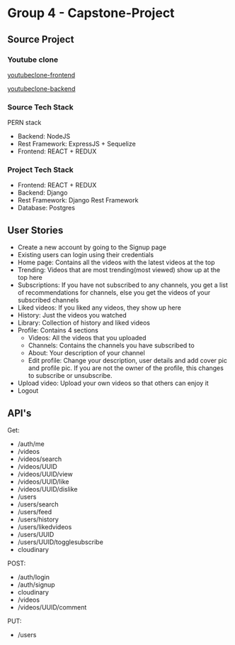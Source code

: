 # Group 4 - Capstone-Project

## Source Project

### Youtube clone
   
   [youtubeclone-frontend](https://github.com/manikandanraji/youtubeclone-frontend)

   [youtubeclone-backend](https://github.com/manikandanraji/youtubeclone-backend)

### Source Tech Stack

PERN stack
   * Backend: NodeJS
   * Rest Framework: ExpressJS + Sequelize
   * Frontend: REACT + REDUX

### Project Tech Stack

   * Frontend: REACT + REDUX
   * Backend: Django
   * Rest Framework: Django Rest Framework
   * Database: Postgres

## User Stories

* Create a new account by going to the Signup page
* Existing users can login using their credentials
* Home page: Contains all the videos with the latest videos at the top
* Trending: Videos that are most trending(most viewed) show up at the top here
* Subscriptions: If you have not subscribed to any channels, you get a list of recommendations for channels, else you get the videos of your subscribed channels
* Liked videos: If you liked any videos, they show up here
* History: Just the videos you watched
* Library: Collection of history and liked videos
* Profile: Contains 4 sections
    * Videos: All the videos that you uploaded
    * Channels: Contains the channels you have subscribed to
    * About: Your description of your channel
    * Edit profile: Change your description, user details and add cover pic and profile pic. If you are not the owner of the profile, this changes to subscribe or unsubscribe. 
* Upload video: Upload your own videos so that others can enjoy it
* Logout

## API's 

Get:

* /auth/me
* /videos
* /videos/search
* /videos/UUID
* /videos/UUID/view
* /videos/UUID/like
* /videos/UUID/dislike
* /users
* /users/search
* /users/feed
* /users/history
* /users/likedvideos
* /users/UUID
* /users/UUID/togglesubscribe
* cloudinary


POST:

* /auth/login
* /auth/signup
* cloudinary
* /videos
* /videos/UUID/comment

PUT:

* /users


